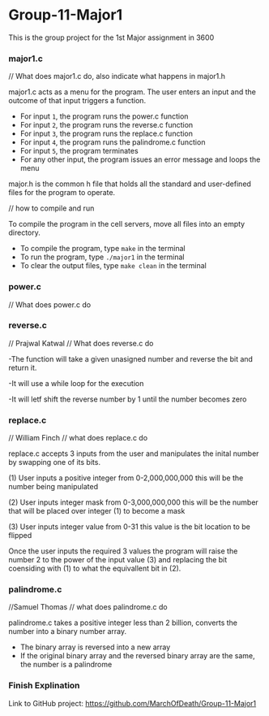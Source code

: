 # Group-11-Major1
This is the group project for the 1st Major assignment in 3600

### major1.c ###
// What does major1.c do, also indicate what happens in major1.h

major1.c acts as a menu for the program. The user enters an input and the outcome of that input triggers a function.
  - For input `1`, the program runs the power.c function
  - For input `2`, the program runs the reverse.c function
  - For input `3`, the program runs the replace.c function
  - For input `4`, the program runs the palindrome.c function
  - For input `5`, the program terminates
  - For any other input, the program issues an error message and loops the menu
 
major.h is the common h file that holds all the standard and user-defined files for the program to operate.

// how to compile and run

To compile the program in the cell servers, move all files into an empty directory.
  - To compile the program, type `make` in the terminal
  - To run the program, type `./major1` in the terminal
  - To clear the output files, type `make clean` in the terminal

### power.c ###
// What does power.c do

### reverse.c ###
// Prajwal Katwal
// What does reverse.c do


-The function will take a given unasigned number and reverse the bit and return it.

-It will use a while loop for the execution

-It will letf shift the reverse number by 1 until the number becomes zero

### replace.c ###
// William Finch
// what does replace.c do

replace.c accepts 3 inputs from the user and manipulates the inital number by swapping one of its bits.

(1) User inputs a positive integer from 0-2,000,000,000 this will be the number being manipulated

(2) User inputs integer mask from 0-3,000,000,000 this will be the number that will be placed over integer (1) to become a mask

(3) User inputs integer value from 0-31 this value is the bit location to be flipped

Once the user inputs the required 3 values the program will raise the number 2 to the power of the input value (3) and replacing the bit coensiding with (1) to what the equivallent bit in (2).

### palindrome.c ###
//Samuel Thomas
// what does palindrome.c do

palindrome.c takes a positive integer less than 2 billion, converts the number into a binary number array.
  - The binary array is reversed into a new array
  - If the original binary array and the reversed binary array are the same, the number is a palindrome

### Finish Explination ###

Link to GitHub project: https://github.com/MarchOfDeath/Group-11-Major1
